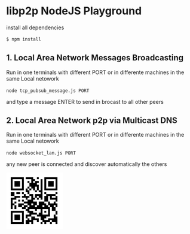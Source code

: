 
# libp2p NodeJS Playground

install all dependencies

```bash
$ npm install
```


## 1. Local Area Network Messages Broadcasting

Run in one terminals with different PORT or in differente machines in the same Local netowork

`node tcp_pubsub_message.js PORT`

and type a message ENTER to send in brocast to all other peers



## 2. Local Area Network p2p via Multicast DNS

Run in one terminals with different PORT or in differente machines in the same Local netowork

`node websocket_lan.js PORT`

any new peer is connected and discover automatically the others


[![image](https://raw.githubusercontent.com/st3b1t/st3b1t/main/donate.png)](https://getalby.com/p/st3b1t)

